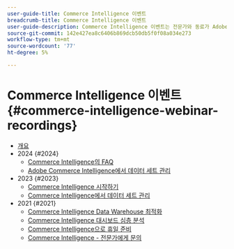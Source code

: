 ```yaml
---
user-guide-title: Commerce Intelligence 이벤트
breadcrumb-title: Commerce Intelligence 이벤트
user-guide-description: Commerce Intelligence 이벤트는 전문가와 동료가 Adobe Commerce Intelligence에 대한 생각과 아이디어를 공유한 비디오 라이브러리입니다.
source-git-commit: 142e427ea8c6406b869dcb50db5f0f08a034e273
workflow-type: tm+mt
source-wordcount: '77'
ht-degree: 5%

---
```



# Commerce Intelligence 이벤트  {#commerce-intelligence-webinar-recordings}

+ [개요](overview.md)
+ 2024 {#2024}
   + [Commerce Intelligence의 FAQ](2024/faq-in-commerce-intelligence.md)
   + [Adobe Commerce Intelligence에서 데이터 세트 관리](2024/manage-data-sets-adobe-commerce.md)
+ 2023 {#2023}
   + [Commerce Intelligence 시작하기](2023/getting-started.md)
   + [Commerce Intelligence에서 데이터 세트 관리](2023/manage-data-sets.md)
+ 2021 {#2021}
   + [Commerce Intelligence Data Warehouse 최적화](2021-22/optimize-data-warehouse.md)
   + [Commerce Intelligence 대시보드 심층 분석](2021-22/dashboards-deep-dive.md)
   + [Commerce Intelligence으로 휴일 준비](2021-22/holiday-readiness.md)
   + [Commerce Intelligence - 전문가에게 문의](2021-22/ask-expert.md)

<!--+ Commerce Events {#commerce-events}
  + [Overview](commerce-events/overview.md)
  + 2022 {#2022}
    + [Top Tips and Tricks for Adobe Campaign Standard](customer-journeys/2022/tips-and-tricks.md)
    + [Develop and customize data models in Adobe [!DNL Campaign Classic]](customer-journeys/2022/data-models.md)

+ Data and insights {#commerce-release-updates}
  + [Overview](commerce-release-updates/overview.md)
  + 2022 {#2022}
    + [Innovations and trends](data-and-insights/2022/innovations.md)
    + [Sensei and Analysis Workspace](data-and-insights/2022/sensei.md)
    + [Personalize and automate with Adobe Target](data-and-insights/2022/personalize.md)
    + [Analytics and Target applications for Mobile and Apps](data-and-insights/2022/mobile-and-apps.md)
    + [Cross Device Analytics and Customer Journey Analytics](data-and-insights/2022/cross-device-analytics.md) -->